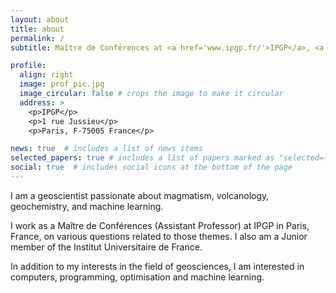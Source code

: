 ```yaml
---
layout: about
title: about
permalink: /
subtitle: Maître de Conférences at <a href='www.ipgp.fr/'>IPGP</a>, <a href='https://u-paris.fr/en/'>Université Paris Cité</a>

profile:
  align: right
  image: prof_pic.jpg
  image_circular: false # crops the image to make it circular
  address: >
    <p>IPGP</p>
    <p>1 rue Jussieu</p>
    <p>Paris, F-75005 France</p>

news: true  # includes a list of news items
selected_papers: true # includes a list of papers marked as "selected={true}"
social: true  # includes social icons at the bottom of the page
---
```


I am a geoscientist passionate about magmatism, volcanology, geochemistry, and machine learning. 

I work as a Maître de Conférences (Assistant Professor) at IPGP in Paris, France, on various questions related to those themes. I also am a Junior member of the Institut Universitaire de France.

In addition to my interests in the field of geosciences, I am interested in computers, programming, optimisation and machine learning.
